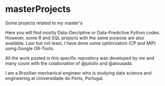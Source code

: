 # masterProjects
Some projects related to my master's

Here you will find mostly Data-Decriptive or Data-Predictive Python codes. However, some R and SQL projects with the same purpose are also available.
Last but not least, I have done some optimization (CP and MIP) using Google OR-Tools.

All the work posted in this specific repository was developed by me and many count with the colaboration of @julioliv and @alousada.

I am a Brazilian mechanical engineer who is studying data science and engineering at Universidade do Porto, Portugal.
